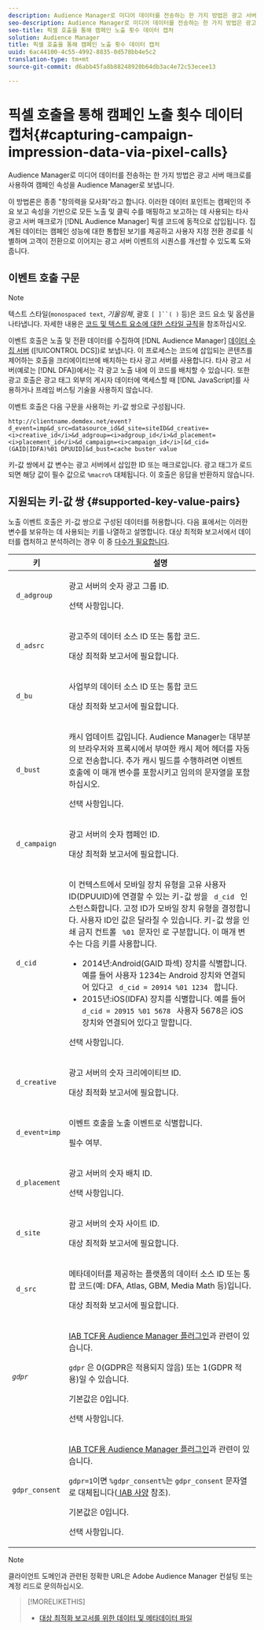```yaml
---
description: Audience Manager로 미디어 데이터를 전송하는 한 가지 방법은 광고 서버 매크로를 사용하여 캠페인 속성을 Audience Manager로 보냅니다.
seo-description: Audience Manager로 미디어 데이터를 전송하는 한 가지 방법은 광고 서버 매크로를 사용하여 캠페인 속성을 Audience Manager로 보냅니다.
seo-title: 픽셀 호출을 통해 캠페인 노출 횟수 데이터 캡처
solution: Audience Manager
title: 픽셀 호출을 통해 캠페인 노출 횟수 데이터 캡처
uuid: 6ac44100-4c55-4992-8835-0d578bb4e5c2
translation-type: tm+mt
source-git-commit: d6abb45fa8b88248920b64db3ac4e72c53ecee13

---
```



# 픽셀 호출을 통해 캠페인 노출 횟수 데이터 캡처{#capturing-campaign-impression-data-via-pixel-calls}

Audience Manager로 미디어 데이터를 전송하는 한 가지 방법은 광고 서버 매크로를 사용하여 캠페인 속성을 Audience Manager로 보냅니다.

이 방법론은 종종 "창의력을 모사화"라고 합니다. 이러한 데이터 포인트는 캠페인의 주요 보고 속성을 기반으로 모든 노출 및 클릭 수를 매핑하고 보고하는 데 사용되는 타사 광고 서버 매크로가 [!DNL Audience Manager] 픽셀 코드에 동적으로 삽입됩니다. 집계된 데이터는 캠페인 성능에 대한 통합된 보기를 제공하고 사용자 지정 전환 경로를 식별하며 고객이 전환으로 이어지는 광고 서버 이벤트의 시퀀스를 개선할 수 있도록 도와줍니다.

## 이벤트 호출 구문

>[!NOTE]
>
>텍스트 스타일(`monospaced text`, *기울임체*, 괄호 `[ ]``( )` 등)은 코드 요소 및 옵션을 나타냅니다. 자세한 내용은 [코드 및 텍스트 요소에 대한 스타일 규칙](../../reference/code-style-elements.md)을 참조하십시오.

이벤트 호출은 노출 및 전환 데이터를 수집하여 [!DNL Audience Manager] [데이터 수집 서버](/help/using/reference/system-components/components-data-collection.md) ([!UICONTROL DCS])로 보냅니다. 이 프로세스는 코드에 삽입되는 콘텐츠를 제어하는 호출을 크리에이티브에 배치하는 타사 광고 서버를 사용합니다. 타사 광고 서버(예로는 [!DNL DFA])에서는 각 광고 노출 내에 이 코드를 배치할 수 있습니다. 또한 광고 호출은 광고 태그 외부의 게시자 데이터에 액세스할 때 [!DNL JavaScript]를 사용하거나 프레임 버스팅 기술을 사용하지 않습니다.

이벤트 호출은 다음 구문을 사용하는 키-값 쌍으로 구성됩니다.

```
http://clientname.demdex.net/event?d_event=imp&d_src=datasource_id&d_site=siteID&d_creative=<i>creative_id</i>&d_adgroup=<i>adgroup_id</i>&d_placement=<i>placement_id</i>&d_campaign=<i>campaign_id</i>[&d_cid=(GAID|IDFA)%01 DPUUID]&d_bust=cache buster value
```

키-값 쌍에서 값 변수는 광고 서버에서 삽입한 ID 또는 매크로입니다. 광고 태그가 로드되면 해당 값이 필수 값으로 `%macro%` 대체됩니다. 이 호출은 응답을 반환하지 않습니다.

## 지원되는 키-값 쌍 {#supported-key-value-pairs}

노출 이벤트 호출은 키-값 쌍으로 구성된 데이터를 허용합니다. 다음 표에서는 이러한 변수를 보유하는 데 사용되는 키를 나열하고 설명합니다. 대상 최적화 보고서에서 데이터를 캡처하고 분석하려는 경우 이 중 [다수가 필요합니다](../../reporting/audience-optimization-reports/audience-optimization-reports.md).

<table id="table_F068C4D49F7D4775924D3CA712BF15BA"> 
 <thead> 
  <tr> 
   <th colname="col1" class="entry"> 키 </th> 
   <th colname="col2" class="entry"> 설명 </th> 
  </tr> 
 </thead>
 <tbody> 
  <tr> 
   <td colname="col1"> <code> d_adgroup </code> </td> 
   <td colname="col2"> <p>광고 서버의 숫자 광고 그룹 ID. </p> <p>선택 사항입니다. </p> </td> 
  </tr> 
  <tr> 
   <td colname="col1"> <code> d_adsrc </code> </td> 
   <td colname="col2"> <p>광고주의 데이터 소스 ID 또는 통합 코드. </p> <p>대상 최적화 <span class="wintitle"> 보고서에 </span> 필요합니다. </p> </td> 
  </tr> 
  <tr> 
   <td colname="col1"> <code> d_bu </code> </td> 
   <td colname="col2"> <p>사업부의 데이터 소스 ID 또는 통합 코드 </p> <p>대상 최적화 <span class="wintitle"> 보고서에 </span> 필요합니다. </p> </td> 
  </tr> 
  <tr> 
   <td colname="col1"> <p> <code> d_bust </code> </p> </td> 
   <td colname="col2"> <p>캐시 업데이트 값입니다. <span class="keyword"> Audience Manager는 대부분의 브라우저와 프록시에서 부여한 캐시 제어 헤더를 </span> 자동으로 전송합니다. 추가 캐시 빌드를 수행하려면 이벤트 호출에 이 매개 변수를 포함시키고 임의의 문자열을 포함하십시오. </p> <p> 선택 사항입니다. </p> </td> 
  </tr> 
  <tr> 
   <td colname="col1"> <code> d_campaign </code> </td> 
   <td colname="col2"> <p>광고 서버의 숫자 캠페인 ID. </p> <p>대상 최적화 <span class="wintitle"> 보고서에 </span> 필요합니다. </p> </td> 
  </tr> 
  <tr> 
   <td colname="col1"> <code> d_cid </code> </td> 
   <td colname="col2"> <p>이 컨텍스트에서 모바일 장치 유형을 고유 사용자 ID(DPUUID)에 연결할 수 있는 키-값 쌍을 <code> d_cid </code> 인스턴스화합니다. 고정 ID가 모바일 장치 유형을 결정합니다. 사용자 ID인 값은 달라질 수 있습니다. 키-값 쌍을 인쇄 금지 컨트롤 <code> %01 </code>문자인 로 구분합니다. 이 매개 변수는 다음 키를 사용합니다. </p> 
    <ul id="ul_4D5D696D10B34615867AF3B64A938878"> 
     <li id="li_A4BD4B0C8C9443BF99075CDFACC013F6">2014년:Android(GAID 파섹) 장치를 식별합니다. 예를 들어 사용자 1234는 Android 장치와 연결되어 있다고 <code> d_cid = 20914 %01 1234 </code> 합니다. </li> 
     <li id="li_F83D7B3EC4D24D0187BFE639E2812B36">2015년:iOS(IDFA) 장치를 식별합니다. 예를 들어 <code> d_cid = 20915 %01 5678 </code> 사용자 5678은 iOS 장치와 연결되어 있다고 말합니다. </li> 
    </ul> <p>선택 사항입니다. </p> </td> 
  </tr> 
  <tr> 
   <td colname="col1"> <code> d_creative </code> </td> 
   <td colname="col2"> <p>광고 서버의 숫자 크리에이티브 ID. </p> <p>대상 최적화 <span class="wintitle"> 보고서에 </span> 필요합니다. </p> </td> 
  </tr> 
  <tr> 
   <td colname="col1"> <code> d_event=imp </code> </td> 
   <td colname="col2"> <p>이벤트 호출을 노출 이벤트로 식별합니다. </p> <p>필수 여부. </p> </td> 
  </tr> 
  <tr> 
   <td colname="col1"> <code> d_placement </code> </td> 
   <td colname="col2"> <p>광고 서버의 숫자 배치 ID. </p> <p> 선택 사항입니다. </p> </td> 
  </tr> 
  <tr> 
   <td colname="col1"> <code> d_site </code> </td> 
   <td colname="col2"> <p>광고 서버의 숫자 사이트 ID. </p> <p>대상 최적화 <span class="wintitle"> 보고서에 </span> 필요합니다. </p> </td> 
  </tr> 
  <tr> 
   <td colname="col1"> <code> d_src </code> </td> 
   <td colname="col2"> <p>메타데이터를 제공하는 플랫폼의 데이터 소스 ID 또는 통합 코드(예: DFA, Atlas, GBM, Media Math 등)입니다. </p> <p>대상 최적화 <span class="wintitle"> 보고서에 </span> 필요합니다. </p> </td> 
  </tr> 
   <tr> 
   <td colname="col1"> <code><i>gdpr</i></code>  </td> 
   <td colname="col2"> <p><a href="../../overview/aam-gdpr/aam-iab-plugin.md">IAB TCF용 Audience Manager 플러그인</a>과 관련이 있습니다.</p> <p><code>gdpr</code> 은 0(GDPR은 적용되지 않음) 또는 1(GDPR 적용)일 수 있습니다.</p> <p>기본값은 0입니다.</p><p>선택 사항입니다.</p> </td> 
  </tr>
   <tr> 
   <td colname="col1"> <code>gdpr_consent</code> </td> 
   <td colname="col2"> <p><a href="../../overview/aam-gdpr/aam-iab-plugin.md">IAB TCF용 Audience Manager 플러그인</a>과 관련이 있습니다.</p><p> <code>gdpr=1</code>이면 <code>%gdpr_consent%</code>는 <code>gdpr_consent</code> 문자열로 대체됩니다(<a href="https://github.com/InteractiveAdvertisingBureau/GDPR-Transparency-and-Consent-Framework/blob/master/URL-based%20Consent%20Passing_%20Framework%20Guidance.md#specifications" format="http" scope="external"> IAB 사양</a> 참조).</p> <p>기본값은 0입니다.</p><p>선택 사항입니다.</p> </td> 
  </tr> 
 </tbody> 
</table>

>[!NOTE]
>
>클라이언트 도메인과 관련된 정확한 URL은 Adobe Audience Manager 컨설팅 또는 계정 리드로 문의하십시오.

>[!MORELIKETHIS]
>
>* [대상 최적화 보고서를 위한 데이터 및 메타데이터 파일](../../reporting/audience-optimization-reports/metadata-files-intro/metadata-files-intro.md)


